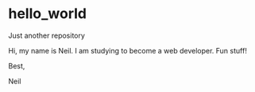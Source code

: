 # hello_world
Just another repository

Hi, my name is Neil.  I am studying to become a web developer.  Fun stuff!

Best,

Neil
